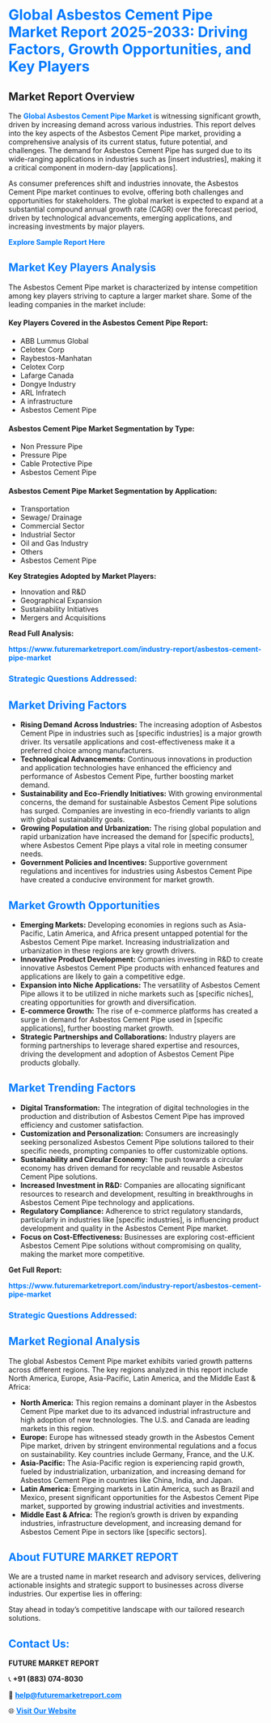 <h1 style="color: #007BFF;">Global Asbestos Cement Pipe Market Report 2025-2033: Driving Factors, Growth Opportunities, and Key Players</h1>

<section id="overview">
<h2>Market Report Overview</h2>
<p>The <a href="https://www.futuremarketreport.com/industry-report/asbestos-cement-pipe-market" style="color: #007BFF; text-decoration: none;"><strong>Global Asbestos Cement Pipe Market</strong></a> is witnessing significant growth, driven by increasing demand across various industries. This report delves into the key aspects of the Asbestos Cement Pipe market, providing a comprehensive analysis of its current status, future potential, and challenges. The demand for Asbestos Cement Pipe has surged due to its wide-ranging applications in industries such as [insert industries], making it a critical component in modern-day [applications].</p>
<p>As consumer preferences shift and industries innovate, the Asbestos Cement Pipe market continues to evolve, offering both challenges and opportunities for stakeholders. The global market is expected to expand at a substantial compound annual growth rate (CAGR) over the forecast period, driven by technological advancements, emerging applications, and increasing investments by major players.</p>
</section>

<section id="overview">
<p><a href="https://www.futuremarketreport.com/request-sample/reportId=98449" style="color: #007BFF; text-decoration: none;"><strong>Explore Sample Report Here</strong></a></p>
</section>

<section id="key-players">
<h2 style="color: #007BFF;">Market Key Players Analysis</h2>
<p>The Asbestos Cement Pipe market is characterized by intense competition among key players striving to capture a larger market share. Some of the leading companies in the market include:</p>
<h4>Key Players Covered in the Asbestos Cement Pipe Report:</h4>
<ul><li>ABB Lummus Global</li><li>Celotex Corp</li><li>Raybestos-Manhatan</li><li>Celotex Corp</li><li>Lafarge Canada</li><li>Dongye Industry</li><li>ARL Infratech</li><li>A infrastructure</li><li>Asbestos Cement Pipe</li></ul>
<h4>Asbestos Cement Pipe Market Segmentation by Type:</h4>
<ul><li>Non Pressure Pipe</li><li>Pressure Pipe</li><li>Cable Protective Pipe</li><li>Asbestos Cement Pipe</li></ul>

<h4>Asbestos Cement Pipe Market Segmentation by Application:</h4>
<ul><li>Transportation</li><li>Sewage/ Drainage</li><li>Commercial Sector</li><li>Industrial Sector</li><li>Oil and Gas Industry</li><li>Others</li><li>Asbestos Cement Pipe</li></ul>
<p><strong>Key Strategies Adopted by Market Players:</strong></p>
<ul>
<li>Innovation and R&D</li>
<li>Geographical Expansion</li>
<li>Sustainability Initiatives</li>
<li>Mergers and Acquisitions</li>
</ul>
</section>

<section>
<p><strong>Read Full Analysis: </strong></p><a href="https://www.futuremarketreport.com/industry-report/asbestos-cement-pipe-market" style="color: #007BFF; text-decoration: none;"><strong>https://www.futuremarketreport.com/industry-report/asbestos-cement-pipe-market</strong></a>
<h3 style="color: #007BFF;">Strategic Questions Addressed:</h3>
</section>

<section id="driving-factors">
<h2 style="color: #007BFF;">Market Driving Factors</h2>
<ul>
<li><strong>Rising Demand Across Industries:</strong> The increasing adoption of Asbestos Cement Pipe in industries such as [specific industries] is a major growth driver. Its versatile applications and cost-effectiveness make it a preferred choice among manufacturers.</li>
<li><strong>Technological Advancements:</strong> Continuous innovations in production and application technologies have enhanced the efficiency and performance of Asbestos Cement Pipe, further boosting market demand.</li>
<li><strong>Sustainability and Eco-Friendly Initiatives:</strong> With growing environmental concerns, the demand for sustainable Asbestos Cement Pipe solutions has surged. Companies are investing in eco-friendly variants to align with global sustainability goals.</li>
<li><strong>Growing Population and Urbanization:</strong> The rising global population and rapid urbanization have increased the demand for [specific products], where Asbestos Cement Pipe plays a vital role in meeting consumer needs.</li>
<li><strong>Government Policies and Incentives:</strong> Supportive government regulations and incentives for industries using Asbestos Cement Pipe have created a conducive environment for market growth.</li>
</ul>
</section>

<section id="growth-opportunities">
<h2 style="color: #007BFF;">Market Growth Opportunities</h2>
<ul>
<li><strong>Emerging Markets:</strong> Developing economies in regions such as Asia-Pacific, Latin America, and Africa present untapped potential for the Asbestos Cement Pipe market. Increasing industrialization and urbanization in these regions are key growth drivers.</li>
<li><strong>Innovative Product Development:</strong> Companies investing in R&D to create innovative Asbestos Cement Pipe products with enhanced features and applications are likely to gain a competitive edge.</li>
<li><strong>Expansion into Niche Applications:</strong> The versatility of Asbestos Cement Pipe allows it to be utilized in niche markets such as [specific niches], creating opportunities for growth and diversification.</li>
<li><strong>E-commerce Growth:</strong> The rise of e-commerce platforms has created a surge in demand for Asbestos Cement Pipe used in [specific applications], further boosting market growth.</li>
<li><strong>Strategic Partnerships and Collaborations:</strong> Industry players are forming partnerships to leverage shared expertise and resources, driving the development and adoption of Asbestos Cement Pipe products globally.</li>
</ul>
</section>

<section id="trending-factors">
<h2 style="color: #007BFF;">Market Trending Factors</h2>
<ul>
<li><strong>Digital Transformation:</strong> The integration of digital technologies in the production and distribution of Asbestos Cement Pipe has improved efficiency and customer satisfaction.</li>
<li><strong>Customization and Personalization:</strong> Consumers are increasingly seeking personalized Asbestos Cement Pipe solutions tailored to their specific needs, prompting companies to offer customizable options.</li>
<li><strong>Sustainability and Circular Economy:</strong> The push towards a circular economy has driven demand for recyclable and reusable Asbestos Cement Pipe solutions.</li>
<li><strong>Increased Investment in R&D:</strong> Companies are allocating significant resources to research and development, resulting in breakthroughs in Asbestos Cement Pipe technology and applications.</li>
<li><strong>Regulatory Compliance:</strong> Adherence to strict regulatory standards, particularly in industries like [specific industries], is influencing product development and quality in the Asbestos Cement Pipe market.</li>
<li><strong>Focus on Cost-Effectiveness:</strong> Businesses are exploring cost-efficient Asbestos Cement Pipe solutions without compromising on quality, making the market more competitive.</li>
</ul>
</section>

<section>
<p><strong>Get Full Report: </strong></p><a href="https://www.futuremarketreport.com/industry-report/asbestos-cement-pipe-market" style="color: #007BFF; text-decoration: none;"><strong>https://www.futuremarketreport.com/industry-report/asbestos-cement-pipe-market</strong></a>
<h3 style="color: #007BFF;">Strategic Questions Addressed:</h3>
</section>


<section id="regional-analysis">
<h2 style="color: #007BFF;">Market Regional Analysis</h2>
<p>The global Asbestos Cement Pipe market exhibits varied growth patterns across different regions. The key regions analyzed in this report include North America, Europe, Asia-Pacific, Latin America, and the Middle East & Africa:</p>
<ul>
<li><strong>North America:</strong> This region remains a dominant player in the Asbestos Cement Pipe market due to its advanced industrial infrastructure and high adoption of new technologies. The U.S. and Canada are leading markets in this region.</li>
<li><strong>Europe:</strong> Europe has witnessed steady growth in the Asbestos Cement Pipe market, driven by stringent environmental regulations and a focus on sustainability. Key countries include Germany, France, and the U.K.</li>
<li><strong>Asia-Pacific:</strong> The Asia-Pacific region is experiencing rapid growth, fueled by industrialization, urbanization, and increasing demand for Asbestos Cement Pipe in countries like China, India, and Japan.</li>
<li><strong>Latin America:</strong> Emerging markets in Latin America, such as Brazil and Mexico, present significant opportunities for the Asbestos Cement Pipe market, supported by growing industrial activities and investments.</li>
<li><strong>Middle East & Africa:</strong> The region’s growth is driven by expanding industries, infrastructure development, and increasing demand for Asbestos Cement Pipe in sectors like [specific sectors].</li>
</ul>
</section>

<footer>
<h2 style="color: #007BFF;">About FUTURE MARKET REPORT</h2>
<p>We are a trusted name in market research and advisory services, delivering actionable insights and strategic support to businesses across diverse industries. Our expertise lies in offering:</p>

<p>Stay ahead in today’s competitive landscape with our tailored research solutions.</p>

<h2 style="color: #007BFF;">Contact Us:</h2>
<p><strong>FUTURE MARKET REPORT</strong></p>
<p>📞 <strong>+91 (883) 074-8030</strong></p>
<p>📧 <strong><a href="mailto:help@futuremarketreport.com" style="color: #007BFF;">help@futuremarketreport.com</a></strong></p>
<p>🌐 <strong><a href="https://www.futuremarketreport.com/" style="color: #007BFF;">Visit Our Website</a></strong></p>
</footer>
